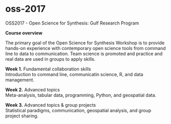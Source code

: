 # oss-2017
OSS2017 - Open Science for Synthesis: Gulf Research Program  

**Course overview**  

The primary goal of the Open Science for Synthesis Workshop is to provide hands-on experience with contemporary open science tools from command line to data to communication. Team science is promoted and practice and real data are used in groups to apply skills.

**Week 1.** Fundamental collaboration skills  
Introduction to command line, communicatin science, R, and data management.  

**Week 2.** Advanced topics  
Meta-analysis, tabular data, programming, Python, and geospatial data.  

**Week 3.** Advanced topics & group projects  
Statistical paradigms, communication, geospatial analysis, and group project sharing.
